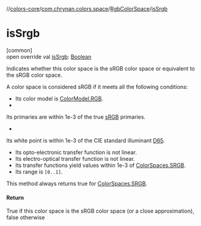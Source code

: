 //[colors-core](../../../index.md)/[com.chrynan.colors.space](../index.md)/[RgbColorSpace](index.md)/[isSrgb](is-srgb.md)

# isSrgb

[common]\
open override val [isSrgb](is-srgb.md): [Boolean](https://kotlinlang.org/api/latest/jvm/stdlib/kotlin/-boolean/index.html)

Indicates whether this color space is the sRGB color space or equivalent to the sRGB color space.

A color space is considered sRGB if it meets all the following conditions:

- 
   Its color model is [ColorModel.RGB](../-color-model/-r-g-b/index.md).
- 

Its primaries are within 1e-3 of the true [sRGB](../-color-spaces/-s-r-g-b.md) primaries.

- 

Its white point is within 1e-3 of the CIE standard illuminant [D65](../-illuminant/-d65.md).

- 
   Its opto-electronic transfer function is not linear.
- 
   Its electro-optical transfer function is not linear.
- 
   Its transfer functions yield values within 1e-3 of [ColorSpaces.SRGB](../-color-spaces/-s-r-g-b.md).
- 
   Its range is `[0..1]`.

This method always returns true for [ColorSpaces.SRGB](../-color-spaces/-s-r-g-b.md).

#### Return

True if this color space is the sRGB color space (or a close approximation), false otherwise
